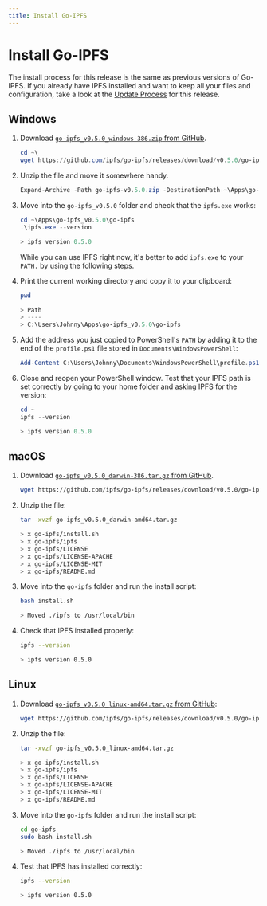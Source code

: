 ```yaml
---
title: Install Go-IPFS
---
```


# Install Go-IPFS

The install process for this release is the same as previous versions of Go-IPFS. If you already have IPFS installed and want to keep all your files and configuration, take a look at the [Update Process](update-procedure) for this release.

## Windows

1. Download [`go-ipfs_v0.5.0_windows-386.zip` from GitHub](https://github.com/ipfs/go-ipfs/releases/download/v0.5.0/).

   ```powershell
   cd ~\
   wget https://github.com/ipfs/go-ipfs/releases/download/v0.5.0/go-ipfs-v0.5.0_windows-386.zip -Outfile go-ipfs-v0.5.0.zip
   ```

1. Unzip the file and move it somewhere handy.

   ```powershell
   Expand-Archive -Path go-ipfs-v0.5.0.zip -DestinationPath ~\Apps\go-ipfs_v0.5.0
   ```

1. Move into the `go-ipfs_v0.5.0` folder and check that the `ipfs.exe` works:

   ```powershell
   cd ~\Apps\go-ipfs_v0.5.0\go-ipfs
   .\ipfs.exe --version

   > ipfs version 0.5.0
   ```

   While you can use IPFS right now, it's better to add `ipfs.exe` to your `PATH.` by using the following steps.

1. Print the current working directory and copy it to your clipboard:

   ```powershell
   pwd

   > Path
   > ----
   > C:\Users\Johnny\Apps\go-ipfs_v0.5.0\go-ipfs
   ```

1. Add the address you just copied to PowerShell's `PATH` by adding it to the end of the `profile.ps1` file stored in `Documents\WindowsPowerShell`:

   ```powershell
   Add-Content C:\Users\Johnny\Documents\WindowsPowerShell\profile.ps1 "[System.Environment]::SetEnvironmentVariable('PATH',`$Env:PATH+';;C:\Users\Johnny\Apps\go-ipfs_v0.5.0\go-ipfs')"
   ```

1. Close and reopen your PowerShell window. Test that your IPFS path is set correctly by going to your home folder and asking IPFS for the version:

   ```powershell
   cd ~
   ipfs --version

   > ipfs version 0.5.0
   ```

## macOS

1. Download [`go-ipfs_v0.5.0_darwin-386.tar.gz` from GitHub](https://github.com/ipfs/go-ipfs/releases/tag/v0.5.0).

   ```bash
   wget https://github.com/ipfs/go-ipfs/releases/download/v0.5.0/go-ipfs_v0.5.0_darwin-amd64.tar.gz
   ```

1. Unzip the file:

   ```bash
   tar -xvzf go-ipfs_v0.5.0_darwin-amd64.tar.gz

   > x go-ipfs/install.sh
   > x go-ipfs/ipfs
   > x go-ipfs/LICENSE
   > x go-ipfs/LICENSE-APACHE
   > x go-ipfs/LICENSE-MIT
   > x go-ipfs/README.md
   ```

1. Move into the `go-ipfs` folder and run the install script:

   ```bash
   bash install.sh

   > Moved ./ipfs to /usr/local/bin
   ```

1. Check that IPFS installed properly:

   ```bash
   ipfs --version

   > ipfs version 0.5.0
   ```

## Linux

1. Download [`go-ipfs_v0.5.0_linux-amd64.tar.gz` from GitHub](https://github.com/ipfs/go-ipfs/releases/tag/v0.5.0):

   ```bash
   wget https://github.com/ipfs/go-ipfs/releases/download/v0.5.0/go-ipfs_v0.5.0_linux-amd64.tar.gz
   ```

1. Unzip the file:

   ```bash
   tar -xvzf go-ipfs_v0.5.0_linux-amd64.tar.gz

   > x go-ipfs/install.sh
   > x go-ipfs/ipfs
   > x go-ipfs/LICENSE
   > x go-ipfs/LICENSE-APACHE
   > x go-ipfs/LICENSE-MIT
   > x go-ipfs/README.md
   ```

1. Move into the `go-ipfs` folder and run the install script:

   ```bash
   cd go-ipfs
   sudo bash install.sh

   > Moved ./ipfs to /usr/local/bin
   ```

1. Test that IPFS has installed correctly:

   ```bash
   ipfs --version

   > ipfs version 0.5.0
   ```
